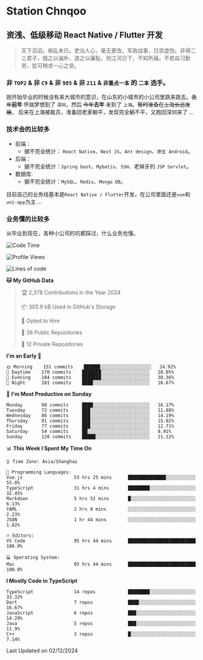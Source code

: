 # Station Chnqoo

## 资浅、低级移动 React Native / Flutter 开发

> 天下滔滔，祸乱未已。吏治人心，毫无更改。军政战事，日崇虚伪。非得二三君子，倡之以诚朴，道之以廉耻。则江河日下，不知所届。不若自习勤劳，犹可稍求一心之安。

### 非 `TOP2` & 非 `C9` & 非 `985` & 非 `211` & `非重点一本` 的 `二本` 选手。

刚开始毕业的时候没有来大城市的意识，在山东的小城市的小公司里跳来跳去。~~去年~~**前年** 怀揣梦想到了 `深圳`，然后 ~~今年~~**去年** 来到了 `上海`。~~暂时准备在上海长远发展~~。
后来在上海被裁员，准备回老家躺平，发现完全躺不平，又跑回深圳来了 ...

### 技术会的比较多

- 前端：
  - 据不完全统计： `React Native`、`Next JS`、`Ant design`、`原生 Android`。
- 后端：
  - 据不完全统计：`Spring boot`、`Mybatis`、`SSH`、老掉牙的 `JSP Servlet`。
- 数据库:
  - 据不完全统计：`MySQL`、`Redis`、`Mongo DB`。

目前自己的业务线基本是`React Native / Flutter`开发，在公司里面还是`vue`和`uni-app`为主 ...

### 业务懂的比较多

从毕业到现在，各种小公司的坑都踩过，什么业务也懂。

<!--START_SECTION:waka-->
![Code Time](http://img.shields.io/badge/Code%20Time-6%2C780%20hrs%2023%20mins-blue)

![Profile Views](http://img.shields.io/badge/Profile%20Views-2-blue)

![Lines of code](https://img.shields.io/badge/From%20Hello%20World%20I%27ve%20Written-457%20Thousand%20lines%20of%20code-blue)

**🐱 My GitHub Data** 

> 🏆 2,378 Contributions in the Year 2024
 > 
> 📦 305.9 kB Used in GitHub's Storage 
 > 
> 💼 Opted to Hire
 > 
> 📜 38 Public Repositories 
 > 
> 🔑 12 Private Repositories  
 > 
**I'm an Early 🐤** 

```text
🌞 Morning    151 commits    ██████░░░░░░░░░░░░░░░░░░░   24.92% 
🌆 Daytime    170 commits    ███████░░░░░░░░░░░░░░░░░░   28.05% 
🌃 Evening    184 commits    ███████░░░░░░░░░░░░░░░░░░   30.36% 
🌙 Night      101 commits    ████░░░░░░░░░░░░░░░░░░░░░   16.67%

```
📅 **I'm Most Productive on Sunday** 

```text
Monday       98 commits     ████░░░░░░░░░░░░░░░░░░░░░   16.17% 
Tuesday      72 commits     ███░░░░░░░░░░░░░░░░░░░░░░   11.88% 
Wednesday    86 commits     ███░░░░░░░░░░░░░░░░░░░░░░   14.19% 
Thursday     91 commits     ███░░░░░░░░░░░░░░░░░░░░░░   15.02% 
Friday       77 commits     ███░░░░░░░░░░░░░░░░░░░░░░   12.71% 
Saturday     54 commits     ██░░░░░░░░░░░░░░░░░░░░░░░   8.91% 
Sunday       128 commits    █████░░░░░░░░░░░░░░░░░░░░   21.12%

```


📊 **This Week I Spent My Time On** 

```text
⌚︎ Time Zone: Asia/Shanghai

💬 Programming Languages: 
Vue.js                   53 hrs 25 mins      ██████████████░░░░░░░░░░░   55.8% 
TypeScript               31 hrs 4 mins       ████████░░░░░░░░░░░░░░░░░   32.45% 
Markdown                 5 hrs 52 mins       █░░░░░░░░░░░░░░░░░░░░░░░░   6.13% 
YAML                     2 hrs 8 mins        ░░░░░░░░░░░░░░░░░░░░░░░░░   2.23% 
JSON                     1 hr 44 mins        ░░░░░░░░░░░░░░░░░░░░░░░░░   1.82%

🔥 Editors: 
VS Code                  95 hrs 44 mins      █████████████████████████   100.0%

💻 Operating System: 
Mac                      95 hrs 44 mins      █████████████████████████   100.0%

```

**I Mostly Code in TypeScript** 

```text
TypeScript               14 repos            ████████░░░░░░░░░░░░░░░░░   33.33% 
Dart                     7 repos             ████░░░░░░░░░░░░░░░░░░░░░   16.67% 
JavaScript               6 repos             ███░░░░░░░░░░░░░░░░░░░░░░   14.29% 
Java                     5 repos             ███░░░░░░░░░░░░░░░░░░░░░░   11.9% 
C++                      3 repos             █░░░░░░░░░░░░░░░░░░░░░░░░   7.14%

```



 Last Updated on 02/12/2024
<!--END_SECTION:waka-->

<!---
ChenqiaoStation/ChenqiaoStation is a ✨ special ✨ repository because its `README.md` (this file) appears on your GitHub profile.
You can click the Preview link to take a look at your changes.
--->
